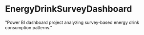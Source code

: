 # EnergyDrinkSurveyDashboard
"Power BI dashboard project analyzing survey-based energy drink consumption patterns."
